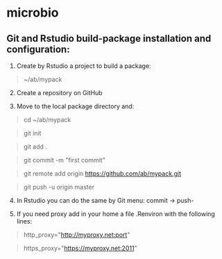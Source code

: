 # microbio

Git and Rstudio build-package installation and configuration:
---

1. Create by Rstudio a project to build a package:

> ~/ab/mypack

2. Create a repository on GitHub

3. Move to the local package directory and:

> cd ~/ab/mypack

> git init

> git add .

> git commit -m "first commit"

> git remote add origin https://github.com/ab/mypack.git

> git push -u origin master

4. In Rstudio you can do the same by Git menu: commit -> push-

5. If you need proxy add in your home a file .Renviron with the following lines:

> http_proxy="http://myproxy.net:port"

> https_proxy="https://myproxy.net:2011"
